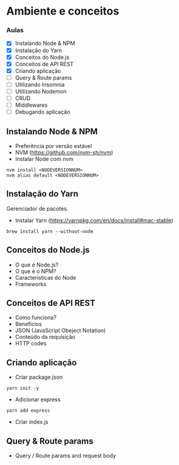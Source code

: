 # Ambiente e conceitos

### Aulas

- [x] Instalando Node & NPM
- [x] Instalação do Yarn
- [x] Conceitos do Node.js
- [x] Conceitos de API REST
- [x] Criando aplicação
- [ ] Query & Route params
- [ ] Utilizando Insomnia
- [ ] Utilizando Nodemon
- [ ] CRUD
- [ ] Middlewares
- [ ] Debugando aplicação

## Instalando Node & NPM

- Preferência por versão estável
- NVM (https://github.com/nvm-sh/nvm)
- Instalar Node com nvm

```
nvm install <NODEVERSIONNUM>
nvm alias default <NODEVERSIONNUM>
```

## Instalação do Yarn

Gerenciador de pacotes.

- Instalar Yarn (https://yarnpkg.com/en/docs/install#mac-stable)

```
brew install yarn --without-node
```

## Conceitos do Node.js

- O que é Node.js?
- O que é o NPM?
- Características do Node
- Frameworks

## Conceitos de API REST

- Como funciona?
- Benefícios
- JSON (JavaScript Obeject Notation)
- Conteúdo da requisição
- HTTP codes

## Criando aplicação

- Criar package.json

```
yarn init -y
```

- Adicionar express

```
yarn add express
```

- Criar index.js

## Query & Route params

- Query / Route params and request body
